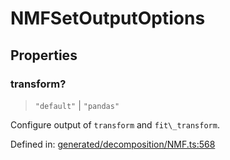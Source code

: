# NMFSetOutputOptions

## Properties

### transform?

> `"default"` \| `"pandas"`

Configure output of `transform` and `fit\_transform`.

Defined in:  [generated/decomposition/NMF.ts:568](https://github.com/transitive-bullshit/scikit-learn-ts/blob/122b3c0/packages/sklearn/src/generated/decomposition/NMF.ts#L568)
